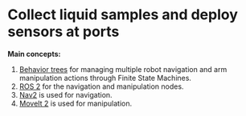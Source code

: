 # Collect liquid samples and deploy sensors at ports
**Main concepts:**
1. [Behavior trees](https://www.behaviortree.dev/) for managing multiple robot navigation and arm manipulation actions through Finite State Machines.
2. [ROS 2](https://docs.ros.org/en/humble/index.html) for the navigation and manipulation nodes.
3. [Nav2](https://docs.nav2.org/) is used for navigation.
4. [MoveIt 2](https://moveit.picknik.ai/main/index.html) is used for manipulation.
